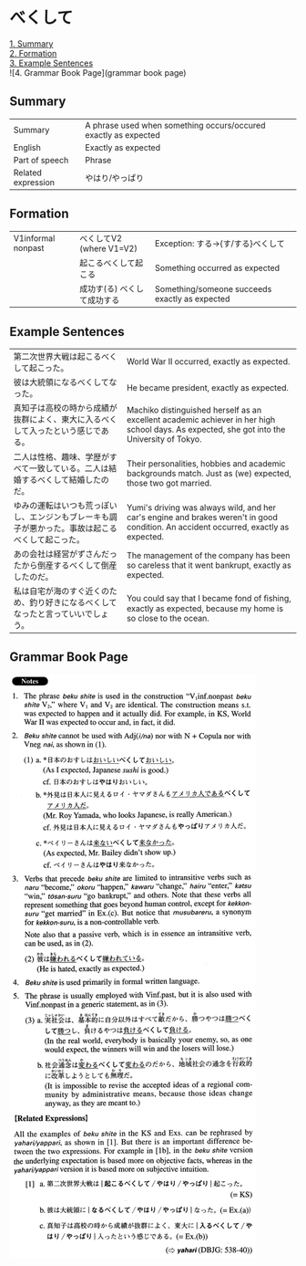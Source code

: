 # べくして

[1. Summary](#summary)<br>
[2. Formation](#formation)<br>
[3. Example Sentences](#example-sentences)<br>
![4. Grammar Book Page](grammar book page)<br>


## Summary

<table><tr>   <td>Summary</td>   <td>A phrase used when something occurs/occured exactly as expected</td></tr><tr>   <td>English</td>   <td>Exactly as expected</td></tr><tr>   <td>Part of speech</td>   <td>Phrase</td></tr><tr>   <td>Related expression</td>   <td>やはり/やっぱり</td></tr></table>

## Formation

<table class="table"><tbody><tr class="tr head"><td class="td"><span class="bold">V1informal nonpast</span></td><td class="td"><span class="concept">べくして</span><span>V2 (where V1=V2)</span> </td><td class="td"><span>Exception: する→{す/する}べくして</span></td></tr><tr class="tr"><td class="td"></td><td class="td"><span>起こる</span><span class="concept">べくして</span><span>起こる</span></td><td class="td"><span>Something occurred as expected</span></td></tr><tr class="tr"><td class="td"></td><td class="td"><span>成功す(る)</span> <span class="concept">べくして</span><span>成功する</span></td><td class="td"><span>Something/someone succeeds exactly as expected</span></td></tr></tbody></table>

## Example Sentences

<table><tr>   <td>第二次世界大戦は起こるべくして起こった。</td>   <td>World War II occurred, exactly as expected.</td></tr><tr>   <td>彼は大統領になるべくしてなった。</td>   <td>He became president, exactly as expected.</td></tr><tr>   <td>真知子は高校の時から成績が抜群によく、東大に入るべくして入ったという感じである。</td>   <td>Machiko distinguished herself as an excellent academic achiever in her high school days. As expected, she got into the University of Tokyo.</td></tr><tr>   <td>二人は性格、趣味、学歴がすべて一致している。二人は結婚するべくして結婚したのだ。</td>   <td>Their personalities, hobbies and academic backgrounds match. Just as (we) expected, those two got married.</td></tr><tr>   <td>ゆみの運転はいつも荒っぽいし、エンジンもブレーキも調子が悪かった。事故は起こるべくして起こった。</td>   <td>Yumi's driving was always wild, and her car's engine and brakes weren't in good condition. An accident occurred, exactly as expected.</td></tr><tr>   <td>あの会社は経営がずさんだったから倒産するべくして倒産したのだ。</td>   <td>The management of the company has been so careless that it went bankrupt, exactly as expected.</td></tr><tr>   <td>私は自宅が海のすぐ近くのため、釣り好きになるべくしてなったと言っていいでしょう。</td>   <td>You could say that I became fond of ﬁshing, exactly as expected, because my home is so close to the ocean.</td></tr></table>

## Grammar Book Page

![](../img/Advancedべくして.png)

